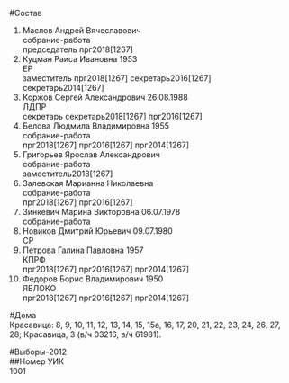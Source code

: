 #Состав  
1. Маслов Андрей Вячеславович  
    собрание-работа  
    председатель прг2018[1267]  
2. Куцман Раиса Ивановна 1953  
    ЕР  
    заместитель прг2018[1267] секретарь2016[1267] секретарь2014[1267]  
3. Коржов Сергей Александрович 26.08.1988  
    ЛДПР  
    секретарь секретарь2018[1267] прг2016[1267]  
4. Белова Людмила Владимировна 1955  
    собрание-работа  
    прг2018[1267] прг2016[1267] прг2014[1267]  
5. Григорьев Ярослав Александрович  
    собрание-работа  
    заместитель2018[1267]  
6. Залевская Марианна Николаевна  
    собрание-работа  
    прг2018[1267] прг2016[1267]  
7. Зинкевич Марина Викторовна 06.07.1978  
    собрание-работа  
8. Новиков Дмитрий Юрьевич 09.07.1980  
    СР  
9. Петрова Галина Павловна 1957  
    КПРФ  
    прг2018[1267] прг2016[1267] прг2014[1267]  
10. Федоров Борис Владимирович 1950  
    ЯБЛОКО  
    прг2018[1267] прг2016[1267] прг2014[1267]  
  
#Дома  
Красавица: 8, 9, 10, 11, 12, 13, 14, 15, 15а, 16, 17, 20, 21, 22, 23, 24, 26, 27, 28; Красавица, 3 (в/ч 03216, в/ч 61981).  
  
#Выборы-2012  
##Номер УИК  
1001  
